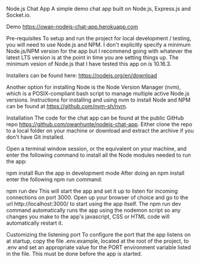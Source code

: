 Node.js Chat App
A simple demo chat app built on Node.js, Express.js and Socket.io.

Demo
https://owan-nodejs-chat-app.herokuapp.com

Pre-requisites
To setup and run the project for local development / testing, you will need to use Node.js and NPM. I don't explicitly specify a minimum Node.js/NPM version for the app but I recommend going with whatever the latest LTS version is at the point in time you are setting things up. The minimum vesion of Node.js that I have tested this app on is 10.16.3.

Installers can be found here: https://nodejs.org/en/download

Another option for installing Node is the Node Version Manager (nvm), which is a POSIX-compliant bash script to manage multiple active Node.js versions. Instructions for installing and using nvm to install Node and NPM can be found at https://github.com/nvm-sh/nvm.

Installation
The code for the chat app can be found at the public GitHub repo https://github.com/owanhunte/nodejs-chat-app. Either clone the repo to a local folder on your machine or download and extract the archive if you don't have Git installed.

Open a terminal window session, or the equivalent on your machine, and enter the following command to install all the Node modules needed to run the app:

npm install
Run the app in development mode
After doing an npm install enter the following npm run command:

npm run dev
This will start the app and set it up to listen for incoming connections on port 3000. Open up your browser of choice and go to the url http://localhost:3000/ to start using the app itself. The npm run dev command automatically runs the app using the nodemon script so any changes you make to the app's javascript, CSS or HTML code will automatically restart it.

Customizing the listening port
To configure the port that the app listens on at startup, copy the file .env.example, located at the root of the project, to .env and set an appropriate value for the PORT environment variable listed in the file. This must be done before the app is started.
